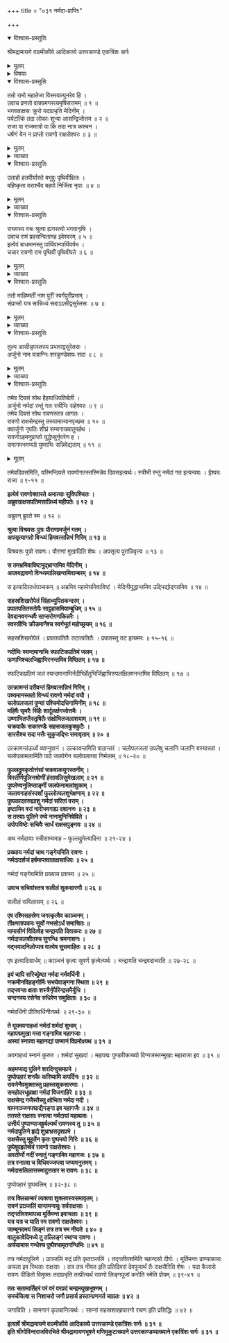 +++
title = "०३१ नर्मदा-प्राप्तिः"

+++

<details open><summary>विश्वास-प्रस्तुतिः</summary>

श्रीमद्रामायणे वाल्मीकीये आदिकाव्ये उत्तरकाण्डे एकत्रिंशः सर्गः
</details>

<details><summary>मूलम्</summary>

श्रीमद्रामायणे वाल्मीकीये आदिकाव्ये उत्तरकाण्डे एकत्रिंशः सर्गः
</details>

<details><summary>विषयाः</summary>

अगस्त्य-मुखाद् बहुशो रावण-विजय-श्राविणाद्  
रामेण तं प्रति रावण-जेतृ-सत्त्व-संदेहेन प्रश्ने  
तं प्रत्य् अगस्त्येन रावण-पराजय-कथनोपक्रमः ॥ १ ॥  
कार्तवीर्यार्जुन-जिगीषया  
माहिष्मतीं गतेन रावणेन  
तद्-अमात्यान् प्रति  
राज्ञि रणाय निजाह्वान-निवेदन-चोदना ॥ २ ॥  
तैर् नगरे ऽर्जुनासांनिध्यं बोधितेन रावणेन  
नर्मदाम् एत्य  
तत्र स्नानाह्निक-करण-पूर्वकं  
तत्-पुलिने सचिवानीत-कुसुमादि-साधनैः शिव-लिङ्गार्चनोपक्रमः ॥ ३ ॥
</details>

<details open><summary>विश्वास-प्रस्तुतिः</summary>

ततो रामो महातेजा विस्मयात्पुनरेव हि ।  
उवाच प्रणतो वाक्यमगस्त्यमृषिसत्तमम् ॥ १ ॥  
भगवन्राक्षसः क्रूरो यदाप्रभृति मेदिनीम् ।  
पर्यटत्किं तदा लोकाः शून्या आसन्द्विजोत्तम ॥ २ ॥  
राजा वा राजमात्रो वा किं तदा नात्र कश्चन ।  
धर्षणं येन न प्राप्तो रावणो राक्षसेश्वरः ॥ ३ ॥
</details>

<details><summary>मूलम्</summary>

ततो रामो महातेजा विस्मयात्पुनरेव हि ।  
उवाच प्रणतो वाक्यमगस्त्यमृषिसत्तमम् ॥ १ ॥  
भगवन्राक्षसः क्रूरो यदाप्रभृति मेदिनीम् ।  
पर्यटत्किं तदा लोकाः शून्या आसन्द्विजोत्तम ॥ २ ॥  
राजा वा राजमात्रो वा किं तदा नात्र कश्चन ।  
धर्षणं येन न प्राप्तो रावणो राक्षसेश्वरः ॥ ३ ॥
</details>

<details><summary>व्याख्या</summary>

येन कारणेन रावणो धर्षणं न प्राप्तः । तस्मात्तदा तत्काले राजाक्षत्रियोवा राजमात्रोवा अक्षत्रियोपि प्रभुर्वा कश्चन नासीत् ॥ ३ ॥
</details>

<details open><summary>विश्वास-प्रस्तुतिः</summary>

उताहो हतवीर्यास्ते बभूवुः पृथिवीक्षितः ।  
बहिष्कृता वराश्चैव बहवो निर्जिता नृपाः ॥ ४ ॥
</details>

<details><summary>मूलम्</summary>

उताहो हतवीर्यास्ते बभूवुः पृथिवीक्षितः ।  
बहिष्कृता वराश्चैव बहवो निर्जिता नृपाः ॥ ४ ॥
</details>

<details><summary>व्याख्या</summary>

उताहो इति पक्षान्तरे वर्तते । अथवा विद्यमानाएव पृथिवीक्षितः हतवीर्याः वीर्यरहिता आसन् । अथवा वीर्यवत्त्वेपि वरास्त्रैर्दिव्यास्त्रैर्बहिष्कृताः सन्तः निर्जिताः इत्युवाचेति पूर्वेणान्वयः ॥ ४ ॥
</details>

<details open><summary>विश्वास-प्रस्तुतिः</summary>

राघवस्य वचः श्रुत्वा ह्यगस्त्यो भगवानृषिः ।  
उवाच रामं प्रहसन्पितामह इवेश्वरम् ॥ ५ ॥  
इत्येवं बाधमानस्तु पार्थिवान्पार्थिवर्षभ ।  
चचार रावणो राम पृथिवीं पृथिवीपते ॥ ६ ॥
</details>

<details><summary>मूलम्</summary>

राघवस्य वचः श्रुत्वा ह्यगस्त्यो भगवानृषिः ।  
उवाच रामं प्रहसन्पितामह इवेश्वरम् ॥ ५ ॥  
इत्येवं बाधमानस्तु पार्थिवान्पार्थिवर्षभ ।  
चचार रावणो राम पृथिवीं पृथिवीपते ॥ ६ ॥
</details>

<details><summary>व्याख्या</summary>

रावणापजयस्मरणप्रीत्या प्रहसन्नित्युक्तं । रामस्यामर्षो वर्तत इति मुनेर्मन्दहासो वा । ईश्वरं अग्निप्रधानशौर्यादिक्षत्रगुणं रुद्रम् ॥ ५-६ ॥
</details>

<details open><summary>विश्वास-प्रस्तुतिः</summary>

ततो माहिष्मतीं नाम पुरीं स्वर्गपुरीप्रभाम् ।  
संप्राप्तो यत्र सान्निध्यं सदाऽऽसीद्वसुरेतसः ॥ ७ ॥
</details>

<details><summary>मूलम्</summary>

ततो माहिष्मतीं नाम पुरीं स्वर्गपुरीप्रभाम् ।  
संप्राप्तो यत्र सान्निध्यं सदाऽऽसीद्वसुरेतसः ॥ ७ ॥
</details>

<details><summary>व्याख्या</summary>

वसुरेतसः अग्नेः सान्निध्यं प्राकाररूपेण नित्यसान्निध्यमित्यर्थः ॥ ७ ॥
</details>

<details open><summary>विश्वास-प्रस्तुतिः</summary>

तुल्य आसीन्नृपस्तस्य प्रभावाद्वसुरेतसः ।  
अर्जुनो नाम यत्राग्निः शरकुण्डेशयः सदा ॥ ८ ॥
</details>

<details><summary>मूलम्</summary>

तुल्य आसीन्नृपस्तस्य प्रभावाद्वसुरेतसः ।  
अर्जुनो नाम यत्राग्निः शरकुण्डेशयः सदा ॥ ८ ॥
</details>

<details><summary>व्याख्या</summary>

शरकुण्डेशयः शरास्तरणवत् कुण्डमग्निकुण्डं तत्र शेत इति तथा । पचाद्यच् शयवासवासिषु इत्यलुक् ॥ ८ ॥
</details>

<details open><summary>विश्वास-प्रस्तुतिः</summary>

तमेव दिवसं सोथ हैहयाधिपतिर्बली ।  
अर्जुनो नर्मदां रन्तुं गतः स्त्रीभिः सहेश्वरः ॥ ९ ॥  
तमेव दिवसं सोथ रावणस्तत्र आगतः ।  
रावणो राक्षसेन्द्रस्तु तस्यामात्यानपृच्छत ॥ १० ॥  
क्वार्जुनो नृपतिः शीघ्रं सम्यगाख्यातुमर्हथ ।  
रावणोऽहमनुप्राप्तो युद्धेप्सुर्नृवरेण ह ।  
समागमनमप्यग्रे युष्माभिः सन्निवेद्यताम् ॥ ११ ॥
</details>

<details><summary>मूलम्</summary>

तमेव दिवसं सोथ हैहयाधिपतिर्बली ।  
अर्जुनो नर्मदां रन्तुं गतः स्त्रीभिः सहेश्वरः ॥ ९ ॥  
तमेव दिवसं सोथ रावणस्तत्र आगतः ।  
रावणो राक्षसेन्द्रस्तु तस्यामात्यानपृच्छत ॥ १० ॥  
क्वार्जुनो नृपतिः शीघ्रं सम्यगाख्यातुमर्हथ ।  
रावणोऽहमनुप्राप्तो युद्धेप्सुर्नृवरेण ह ।  
समागमनमप्यग्रे युष्माभिः सन्निवेद्यताम् ॥ ११ ॥
</details>

तमेवदिवसमिति, यस्मिन्दिवसे रावणोगतस्तस्मिन्नेव दिवसइत्यर्थः। स्त्रीभी रन्तुं नर्मदां गत इत्यन्वयः । ईश्वरः राजा ॥ ९-११ ॥

**इत्येवं रावणोक्तास्ते अमात्याः सुविपश्चितः ।  
अब्रुवन्राक्षसपतिमसान्निध्यं महीपतेः ॥ १२ ॥**

अब्रुवन् ब्रुवते स्म ॥ १२ ॥

**श्रुत्वा विश्रवसः पुत्रः पौराणामर्जुनं गतम् ।  
अपसृत्यागतो विन्ध्यं हिमवत्सन्निभं गिरिम् ॥ १३ ॥**

विश्रवसः पुत्रो रावणः। पौराणां मुखादिति शेषः । अपसृत्य पुरान्निवृत्त्य ॥ १३ ॥

**स तमभ्रमिवाविष्टमुद्भ्रान्तमिव मेदिनीम् ।  
अपश्यद्रावणो विन्ध्यमालिखन्तमिवाम्बरम् ॥ १४ ॥**

स इत्यादिसार्धपञ्चकम् ॥ अभ्रमिव महामेघमिवाविष्टं । मेदिनीमुद्धान्तमिव उद्भिद्योद्गतमिव ॥ १४ ॥

**सहस्रशिखरोपेतं सिंहाध्युपितकन्दरम् ।  
प्रपातपतितस्तोयैः साट्टहासमिवाम्बुधिम् ॥ १५ ॥  
देवदानवगन्धर्वैः साप्सरोगणकिन्नरैः ।  
स्वस्त्रीभिः क्रीडमानैश्च स्वर्गभूतं महोच्छ्रयम् ॥ १६ ॥**

सहस्रशिखरोपेतं । प्रपातपतितैः तटात्पतितैः । प्रपातस्तु तट इत्यमरः ॥ १५-१६ ॥

**नदीभिः स्यन्दमानाभिः स्फाटिकप्रतिमं जलम् ।  
फणाभिश्चलजिह्वाभिरनन्तमिव विष्ठितम् ॥ १७ ॥**

स्फटिकप्रतिमं जलं स्यन्दमानाभिर्नदीभिर्हेतुभिर्जिह्वाभिरुपलक्षितमनन्तमिव विष्ठितम् ॥ १७ ॥

**उत्क्रामन्तं दरीवन्तं हिमवत्सन्निभं गिरिम् ।  
पश्यमानस्ततो विन्ध्यं रावणो नर्मदां ययौ ।  
चलोपलजलां पुण्यां पश्चिमोदधिगामिनीम् ॥ १८ ॥  
महिषैः सृमरैः सिंहैः शार्दूलर्क्षगजोत्तमैः ।  
उष्णाभितप्तैस्तृषितैः संक्षोभितजलाशयाम् ॥ १९ ॥  
चक्रवाकैः सकारण्डैः सहसजलकुक्कुटैः ।  
सारसैश्च सदा मत्तैः सुकुजद्भिः समावृताम् ॥ २० ॥**

उत्क्रामन्तंऊर्ध्वं व्याप्नुवानं । उल्कावन्तमिति पाठान्तरं । चलोपलजलां उपलेषु चलानि जलानि यस्यास्तां । चलोपलामलामिति पाठे जलवेगेन चलोपलतया निर्मलाम् ॥ १८-२० ॥

**फुल्लद्रुमकृतोत्तंसां चक्रवाकयुगस्तनीम् ।  
विस्तीर्णपुलिनश्रोणीं हंसावलिसुमेखलाम् ॥ २१ ॥  
पुष्परेण्वनुलिप्ताङ्गीं जलफेनामलांशुकाम् ।  
जलावगाहसंस्पर्शां फुल्लोत्पलशुभेक्षणाम् ॥ २२ ॥  
पुष्पकादवरुह्याशु नर्मदां सरितां वराम् ।  
इष्टामिव वरां नारीभवगाह्य दशाननः ॥ २३ ॥  
स तस्याः पुलिने रम्ये नानामुनिनिषेविते ।  
उपोपविष्टेः सचिवैः सार्धं राक्षसपुङ्गवः ॥ २४ ॥**

अथ नर्मदायाः स्त्रीसाम्यमाह – फुल्लद्रुमेत्यादिना ॥ २१-२४ ॥

**प्रख्याय नर्मदां चाथ गङ्गेयमिति रावणः ।  
नर्मदादर्शजं हर्षमाप्तवान्राक्षसाधिपः ॥ २५ ॥**

नर्मदां गङ्गेयमिति प्रख्याय प्रशस्य ॥ २५ ॥

**उवाच सचिवांस्तत्र सलीलं शुकसारणौ ॥ २६ ॥**

सलीलं सविलासम् ॥ २६ ॥

**एष रश्मिसहस्रेण जगत्कृत्वैव काञ्चनम् ।  
तीक्ष्णतापकरः सूर्यो नभसोऽर्धं समाश्रितः ॥  
मामासीनं विदित्वेह चन्द्रायति दिवाकरः ॥ २७ ॥  
नर्मदाजलशीतश्च सुगन्धिः श्रमनाशनः ।  
मद्भयादनिलोप्यत्र वात्येष सुसमाहितः ॥ २८ ॥**

एष इत्यादिसार्धम् ॥ काञ्चनं कृत्वा सुवर्ण कृत्वेत्यर्थः । चन्द्रायति चन्द्रवदाचरति ॥ २७-२८ ॥

**इयं चापि सरिच्छ्रेष्ठा नर्मदा नर्मवर्धिनी ।  
नक्रमीनविहङ्गोर्मिः सभयेवाङ्गना स्थिता ॥ २९ ॥  
तद्भवन्तः क्षताः शस्त्रैर्नृपैरिन्द्रसमैर्युधि ।  
चन्दनस्य रसेनेव रुधिरेण समुक्षिताः ॥ ३० ॥**

नर्मवर्धिनी प्रीतिवर्धिनीत्यर्थः ॥ २९-३० ॥

**ते यूयमवगाहध्वं नर्मदां शर्मदां शुभाम् ।  
महापद्ममुखा मत्ता गङ्गामिव महागजाः ।  
अस्यां स्नात्वा महानद्यां पाप्मानं विप्रमोक्ष्यथ ॥ ३१ ॥**

अवगाहध्वं स्नानं कुरुत । शर्मदां सुखदां । महापद्मः पुण्डरीकाख्यो दिग्गजस्तन्मुखाः महाराजा इव ॥ ३१ ॥

**अहमप्यद्य पुलिने शरदिन्दुसमप्रभे ।  
पुष्पोपहारं शनकैः करिष्यामि कपर्दिनः ॥ ३२ ॥  
रावणेनैवमुक्तास्तु प्रहस्तशुकसारणाः ।  
समहोदरधूम्राक्षा नर्मदां विजगाहिरे ॥ ३३ ॥  
राक्षसेन्द्र गजैस्तैस्तु क्षोभिता नर्मदा नदी ।  
वामनाञ्जनपद्माद्यैगङ्गा इव महागजैः ॥ ३४ ॥  
ततस्ते राक्षसाः स्नात्वा नर्मदायां महाबलाः ।  
उत्तीर्य पुष्पाण्याजह्रुर्बल्यर्थं रावणस्य तु ॥ ३५ ॥  
नर्मदापुलिने हृद्ये शुभ्राभ्रसदृशप्रभे ।  
राक्षसैस्तु मुहूर्तेन कृतः पुष्पमयो गिरिः ॥ ३६ ॥  
पुष्पेषूपहृतेष्वेवं रावणो राक्षसेश्वरः ।  
अवतीर्णो नदीं स्नातुं गङ्गामिव महागजः ॥ ३७ ॥  
तत्र स्नात्वा च विधिवज्जप्त्वा जप्यमनुत्तमम् ।  
नर्मदासलिलात्तस्मादुत्ततार स रावणः ॥ ३८ ॥**

पुष्पोपहारं पुष्पबलिम् ॥ ३२-३८ ॥

**तत्र क्लिन्नाम्बरं त्यक्त्वा शुक्लवस्त्रसमावृतम् ।  
रावणं प्राञ्जलिं यान्तमन्वयुः सर्वराक्षसाः ।  
तद्गतीवशमापन्ना मूर्तिमन्त इवाचलाः ॥ ३९ ॥  
यत्र यत्र च याति स्म रावणो राक्षसेश्वरः ।  
जाम्बूनदमयं लिङ्गं तत्र तत्र स्म नीयते ॥ ४० ॥  
वालुकावेदिमध्ये तु तल्लिङ्गं स्थाप्य रावणः ।  
अर्चयामास गन्धैश्च पुष्पैश्चामृतगन्धिभिः ॥ ४१ ॥**

तत्र नर्मदापुलिने । प्राञ्जलिं रुद्रं प्रति कृताञ्जलिं । तद्गतीवशमिति च्छान्दसो दीर्घः । मूर्तिमन्तः प्राण्याकाराः अचला इव स्थिताः राक्षसाः । तत्र तत्र नीयत इति प्रतिदिवसं देवपूजार्थं तैः राक्षसैरिति शेषः । यदा कैलासे रावणः पीडितो विमुक्तः तदाप्रभृति तत्प्रीत्यर्थं रावणो लिङ्गपूजां करोति स्मेति ज्ञेयम् ॥ ३९-४१ ॥

**ततः सतामार्तिहरं परं वरं वरप्रदं चन्द्रमयूखभूषणम् ।  
समर्चयित्वा स निशाचरो जगौ प्रसार्य हस्तान्प्रणनर्त चाग्रतः ॥ ४२ ॥**

जगाविति । सामगानं कृतवानित्यर्थः । साम्नां सहस्रशाखापारगो रावण इति प्रसिद्धिः ॥ ४२ ॥

**इत्यार्षे श्रीमद्रामायणे वाल्मीकीये आदिकाव्ये उत्तरकाण्डे एकत्रिंशः सर्गः ॥ ३१ ॥  
इति श्रीगोविन्दराजविरचिते श्रीमद्रामायणभूषणे मणिमुकुटाख्याने उत्तरकाण्डव्याख्याने एकत्रिंशः सर्गः ॥ ३१ ॥**
